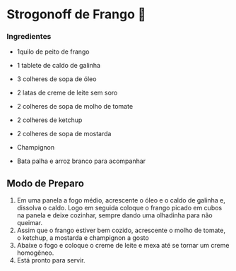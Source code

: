 # Strogonoff de Frango :chicken:

### Ingredientes

- 1quilo de peito de frango

- 1 tablete de caldo de galinha

- 3 colheres de sopa de óleo

- 2 latas de creme de leite sem soro

- 2 colheres de sopa de molho de tomate

- 2 colheres de ketchup

- 2 colheres de sopa de mostarda

- Champignon

- Bata palha e arroz branco para acompanhar


## Modo de Preparo

1. Em uma panela a fogo médio, acrescente o óleo e o caldo de galinha e, dissolva o caldo. Logo em seguida coloque o frango picado em cubos na panela e deixe cozinhar, sempre dando uma olhadinha para não queimar.
2. Assim que o frango estiver bem cozido, acrescente o molho de tomate, o ketchup, a mostarda e champignon a gosto
3. Abaixe o fogo e coloque o creme de leite e mexa até se tornar um creme homogêneo.
4. Está pronto para servir.

